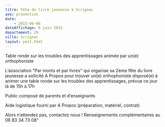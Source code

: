 ```yaml
---
titre: Fête du livre jeunesse à Scrignac
axe: prevention
date: 
    - 2015-06-06
dateAffichage: 6 juin 2015
departement: 29
ville: Scrignac
layout: post.html
---
```

Table ronde sur les troubles des apprentissages animée par un(e) orthophoniste

L’association "Par monts et par livres" qui organise sa 2ème fête du livre jeunesse a sollicité A Propos pour trouver un(e) orthophoniste disposé(e) à animer une table ronde sur les troubles des apprentissages, prévue ce jour là de 15h à 17h

Public composé de parents et d’enseignants

Aide logistique fourni par A Propos (préparation, matériel, contrat)

Alors n’attendez pas, contactez nous !
Renseignements complémentaires au 06 83 34 73 08"